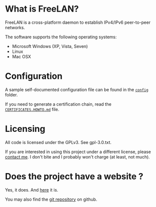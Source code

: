 # What is FreeLAN?

FreeLAN is a cross-platform daemon to establish IPv4/IPv6 peer-to-peer networks.

The software supports the following operating systems:

 - Microsoft Windows (XP, Vista, Seven)
 - Linux
 - Mac OSX

# Configuration

A sample self-documented configuration file can be found in the [`config`](config) folder.

If you need to generate a certification chain, read the [`CERTIFICATES.HOWTO.md`](CERTIFICATES.HOWTO.md) file.

# Licensing

All code is licensed under the GPLv3. See gpl-3.0.txt.

If you are interested in using this project under a different license, please [contact me](mailto:julien.kauffmann__AT__freelan.org). I don't bite and I probably won't charge (at least, not much).

# Does the project have a website ?

Yes, it does. And [here](http://www.freelan.org) it is. 

You may also find the [git repository](https://github.com/freelan-developers/freelan-all) on github.
